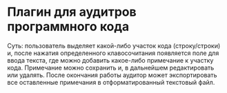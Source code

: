 # Плагин для аудитров программного кода

Суть: пользователь выделяет какой-либо участок кода (строку/строки) и, после нажатия определенного клавосочитания появляется поле для ввода текста, где можно добавить какое-либо примечание к участку кода. Примечание можно сохранить и, в дальнейшем редактировать или удалять. После окончания работы аудитор может экспортировать все оставленные примечания в отформатированный текстовый файл. 